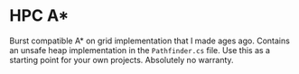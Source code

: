 # HPC A*

Burst compatible A* on grid implementation that I made ages ago. Contains an unsafe heap implementation in the `Pathfinder.cs` file. Use this as a starting point for your own projects. Absolutely no warranty.
